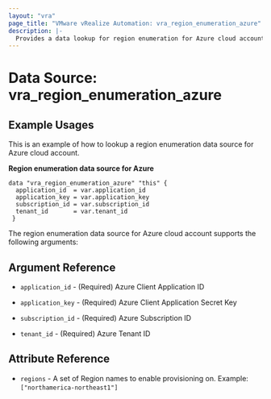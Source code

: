 ```yaml
---
layout: "vra"
page_title: "VMware vRealize Automation: vra_region_enumeration_azure"
description: |-
  Provides a data lookup for region enumeration for Azure cloud account.
---
```


# Data Source: vra_region_enumeration_azure
## Example Usages

This is an example of how to lookup a region enumeration data source for Azure cloud account.

**Region enumeration data source for Azure**
```hcl
data "vra_region_enumeration_azure" "this" {
  application_id  = var.application_id
  application_key = var.application_key
  subscription_id = var.subscription_id
  tenant_id       = var.tenant_id
 }
```

The region enumeration data source for Azure cloud account supports the following arguments:

## Argument Reference
* `application_id` - (Required) Azure Client Application ID

* `application_key` - (Required) Azure Client Application Secret Key

* `subscription_id` - (Required) Azure Subscription ID

* `tenant_id` - (Required) Azure Tenant ID

## Attribute Reference
* `regions` - A set of Region names to enable provisioning on. Example: `["northamerica-northeast1"]`
